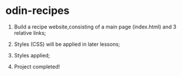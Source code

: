 # odin-recipes
1. Build a recipe website,consisting of a main page (index.html) and 3 relative links;
2. Styles (CSS) will be applied in later lessons;

3. Styles applied;
4. Project completed!